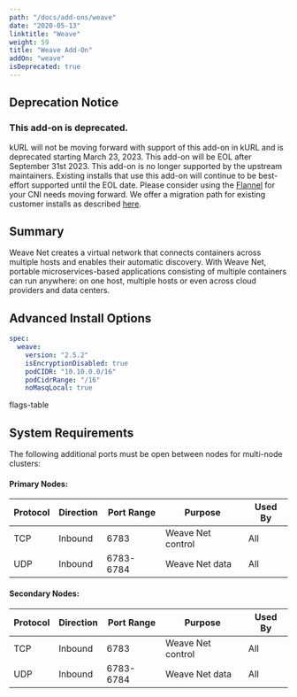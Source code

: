 ```yaml
---
path: "/docs/add-ons/weave"
date: "2020-05-13"
linktitle: "Weave"
weight: 59
title: "Weave Add-On"
addOn: "weave"
isDeprecated: true
---
```


## Deprecation Notice

### This add-on is deprecated.

kURL will not be moving forward with support of this add-on in kURL and is deprecated starting March 23, 2023.  This add-on will be EOL after September 31st 2023.  This add-on is no longer supported by the upstream maintainers. Existing installs that use this add-on will continue to be best-effort supported until the EOL date.  Please consider using the [Flannel](https://kurl.sh/docs/add-ons/flannel) for your CNI needs moving forward.  We offer a migration path for existing customer installs as described [here](https://kurl.sh/docs/add-ons/flannel#migration-from-weave).

## Summary

Weave Net creates a virtual network that connects containers across multiple hosts and enables their automatic discovery. With Weave Net, portable microservices-based applications consisting of multiple containers can run anywhere: on one host, multiple hosts or even across cloud providers and data centers.

## Advanced Install Options

```yaml
spec:
  weave:
    version: "2.5.2"
    isEncryptionDisabled: true
    podCIDR: "10.10.0.0/16"
    podCidrRange: "/16"
    noMasqLocal: true
```

flags-table

## System Requirements

The following additional ports must be open between nodes for multi-node clusters:

#### Primary Nodes:

| Protocol | Direction | Port Range | Purpose                 | Used By |
| -------  | --------- | ---------- | ----------------------- | ------- |
| TCP      | Inbound   | 6783       | Weave Net control       | All     |
| UDP      | Inbound   | 6783-6784  | Weave Net data          | All     |

#### Secondary Nodes:

| Protocol | Direction | Port Range | Purpose                 | Used By |
| -------  | --------- | ---------- | ----------------------- | ------- |
| TCP      | Inbound   | 6783       | Weave Net control       | All     |
| UDP      | Inbound   | 6783-6784  | Weave Net data          | All     |
